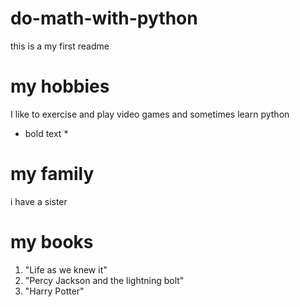 # do-math-with-python
this is a my first readme

# my hobbies
I like to exercise and play video games and sometimes learn python
* bold text *
# my family
i have a sister
# my books
1. "Life as we knew it"
2. "Percy Jackson and the lightning bolt"
3. "Harry Potter"
